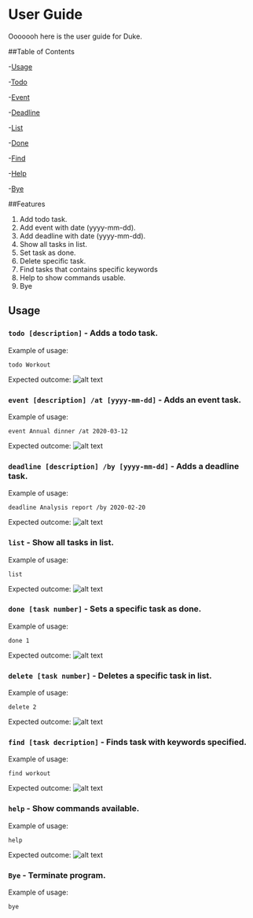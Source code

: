 # User Guide
Ooooooh here is the user guide for Duke.

##Table of Contents

-[Usage](#usage)

-[Todo](#todo-description---adds-a-todo-task)

-[Event](#event-description-at-yyyy-mm-dd---adds-an-event-task)

-[Deadline](#deadline-description-by-yyyy-mm-dd---adds-a-deadline-task)

-[List](#list---show-all-tasks-in-list)

-[Done](#done-task-number---sets-a-specific-task-as-done)

-[Find](#find-task-decription---finds-task-with-keywords-specified)

-[Help](#help---show-commands-available)

-[Bye](#bye---terminate-program)

##Features
1. Add todo task.
2. Add event with date (yyyy-mm-dd).
3. Add deadline with date (yyyy-mm-dd).
4. Show all tasks in list.
5. Set task as done.
6. Delete specific task.
7. Find tasks that contains specific keywords
8. Help to show commands usable. 
9. Bye

## Usage
### `todo [description]` - Adds a todo task.  
Example of usage: 

`todo Workout`

Expected outcome:
![alt text](todo.png "Add todo task")

### `event [description] /at [yyyy-mm-dd]` - Adds an event task.  
Example of usage: 

`event Annual dinner /at 2020-03-12`

Expected outcome:
![alt text](event.png "Add event task")

### `deadline [description] /by [yyyy-mm-dd]` - Adds a deadline task.  
Example of usage: 

`deadline Analysis report /by 2020-02-20`

Expected outcome:
![alt text](deadline.png "Add deadline task")

### `list` - Show all tasks in list.  
Example of usage: 

`list`

Expected outcome:
![alt text](list.png "Show all task in list")

### `done [task number]` - Sets a specific task as done.  
Example of usage: 

`done 1`

Expected outcome:
![alt text](done.png "Set task as done")

### `delete [task number]` - Deletes a specific task in list.  
Example of usage: 

`delete 2`

Expected outcome:
![alt text](delete.png "Delete task")

### `find [task decription]` - Finds task with keywords specified.  
Example of usage: 

`find workout`

Expected outcome:
![alt text](find.png "find task")

### `help` - Show commands available.  
Example of usage: 

`help`

Expected outcome:
![alt text](help.png "help menu")

### `Bye` - Terminate program.  
Example of usage: 

`bye`







